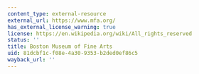 ```yaml
---
content_type: external-resource
external_url: https://www.mfa.org/
has_external_license_warning: true
license: https://en.wikipedia.org/wiki/All_rights_reserved
status: ''
title: Boston Museum of Fine Arts
uid: 81dcbf1c-f08e-4a30-9353-b2ded0ef86c5
wayback_url: ''
---
```

